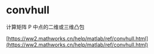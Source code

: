 # convhull

计算矩阵 P 中点的二维或三维凸包

[https://ww2.mathworks.cn/help/matlab/ref/convhull.html](https://ww2.mathworks.cn/help/matlab/ref/convhull.html)

